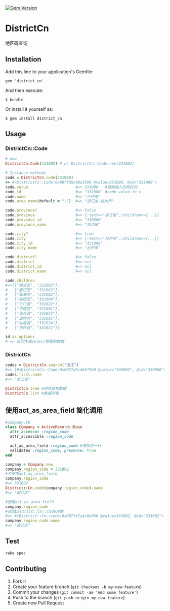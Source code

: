 [![Gem Version](https://badge.fury.io/rb/area_cn.png)](http://badge.fury.io/rb/area_cn)
# DistrictCn

地区码查询

## Installation

Add this line to your application's Gemfile:

    gem 'district_cn'

And then execute:

    $ bundle

Or install it yourself as:

    $ gem install district_cn

## Usage
### DistrictCn::Code

```ruby
# new
DistrictCn.Code(331002) # or DistrictCn::Code.new(331002)

# Instance methods 
code = DistrictCn.code(331000)
=> #<DistrictCn::Code:0x007fd5c48e3590 @value=331000, @id="331000"> 
code.value                     #=> 331000   #原始输入的地区码
code.id                        #=> "331000" #code.value.to_s
code.name                      #=> "台州市"
code.area_name(default = "-")  #=> "浙江省-台州市"

code.province?                 #=> false
code.province                  #=> {:text=>"浙江省",:children=>{...}}
code.province_id               #=> "330000"
code.province_name             #=> "浙江省"

code.city?                     #=> true
code.city                      #=> {:text=>"台州市",:children=>{...}}
code.city_id                   #=> "331000"
code.city_name                 #=> "台州市"

code.district?                 #=> false
code.district                  #=> nil
code.district_id               #=> nil
code.district_name             #=> nil

code.children
#=>[["黄岩区", "331003"],
#   ["椒江区", "331002"],
#   ["临海市", "331082"],
#   ["路桥区", "331004"],
#   ["三门县", "331022"],
#   ["市辖区", "331001"],
#   ["天台县", "331023"],
#   ["温岭市", "331081"],
#   ["仙居县", "331024"],
#   ["玉环县", "331021"]]

id.as_options
# => 返回生成select需要的数据
```
### DistrictCn
```ruby
codes = DistrictCn.search("浙江")
#=> [#<DistrictCn::Code:0x007fd5c483f990 @value="330000", @id="330000">]
codes.first.name
#=> "浙江省"

DistrictCn.tree #树状结构数据
DistrictCn.list #数据列表
```
## 使用act_as_area_field 简化调用
```ruby
#company.rb
class Company < ActiveRecord::Base
  attr_accessor :region_code
  attr_accessible :region_code

  act_as_area_field :region_code #增加这一行
  validates :region_code, presence: true
end
```
```ruby
company = Company.new
company.region_code = 331002
#不使用act_as_area_field
company.region_code 
#=> 331002
District::Cn.code(company.region_code).name
#=> "椒江区"

#使用act_as_area_field
company.region_code 
#返回District::Cn::code对像
#=> #<District::Cn::code:0x007fb7a4c0e960 @value=331002, @id="331002">
company.region_code.name
#=> "椒江区"
```



## Test
```ruby
rake spec
```

## Contributing

1. Fork it
2. Create your feature branch (`git checkout -b my-new-feature`)
3. Commit your changes (`git commit -am 'Add some feature'`)
4. Push to the branch (`git push origin my-new-feature`)
5. Create new Pull Request

